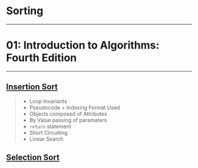 # Sorting
---

# **01: Introduction to Algorithms: Fourth Edition**
---

## [Insertion Sort](01_introAlgo4/01_insertion_sort.ipynb)
> - Loop Invariants 
> - Pseudocode + Indexing Format Used
> - Objects composed of Attributes
> - By Value passing of paramaters 
> - `return` statement 
> - Short Circuiting 
> - Linear Search


## [Selection Sort](01_introAlgo4/01_selection_sort.ipynb)
